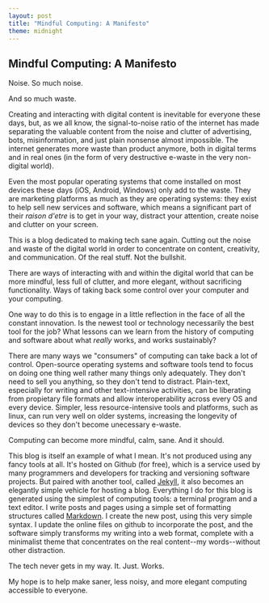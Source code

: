 ```yaml
---
layout: post
title: "Mindful Computing: A Manifesto"
theme: midnight
---
```


## Mindful Computing: A Manifesto

Noise. So much noise. 

And so much waste.

Creating and interacting with digital content is inevitable for everyone these days, but, as we all know, the signal-to-noise ratio of the internet has made separating the valuable content from the noise and clutter of advertising, bots, misinformation, and just plain nonsense almost impossible. The internet generates more waste than product anymore, both in digital terms and in real ones (in the form of very destructive e-waste in the very non-digital world).

Even the most popular operating systems that come installed on most devices these days (iOS, Android, Windows) only add to the waste. They are marketing platforms as much as they are operating systems: they exist to help sell new services and software, which means a significant part of their *raison d'etre* is to get in your way, distract your attention, create noise and clutter on your screen.

This is a blog dedicated to making tech sane again. Cutting out the noise and waste of the digital world in order to concentrate on content, creativity, and communication. Of the real stuff. Not the bullshit.

There are ways of interacting with and within the digital world that can be more mindful, less full of clutter, and more elegant, without sacrificing functionality. Ways of taking back some control over your computer and your computing.

One way to do this is to engage in a little reflection in the face of all the constant innovation. Is the newest tool or technology necessarily the best tool for the job? What lessons can we learn from the history of computing and software about what *really* works, and works sustainably?

There are many ways we "consumers" of computing can take back a lot of control. Open-source operating systems and software tools tend to focus on doing one thing well rather many things only adequately. They don't need to sell you anything, so they don't tend to distract. Plain-text, especially for writing and other text-intensive activities, can be liberating from propietary file formats and allow interoperability across every OS and every device. Simpler, less resource-intensive tools and platforms, such as linux, can run very well on older systems, increasing the longevity of devices so they don't become unecessary e-waste.

Computing can become more mindful, calm, sane. And it should.

This blog is itself an example of what I mean. It's not produced using any fancy tools at all. It's hosted on Github (for free), which is a service used by many programmers and developers for tracking and versioning software projects. But paired with another tool, called [Jekyll](https://jekyllrb.com/), it also becomes an elegantly simple vehicle for hosting a blog. Everything I do for this blog is generated using the simplest of computing tools: a terminal program and a text editor. I write posts and pages using a simple set of formatting structures called [Markdown](https://daringfireball.net/projects/markdown/syntax). I create the new post, using this very simple syntax. I update the online files on github to incorporate the post, and the software simply transforms my writing into a web format, complete with a minimalist theme that concentrates on the real content--my words--without other distraction.

The tech never gets in my way. It. Just. Works.

My hope is to help make saner, less noisy, and more elegant computing accessible to everyone.



